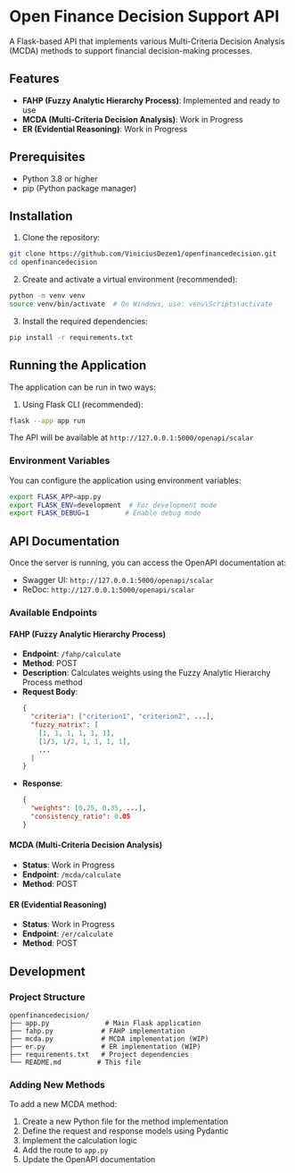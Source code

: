 # Open Finance Decision Support API

A Flask-based API that implements various Multi-Criteria Decision Analysis (MCDA) methods to support financial decision-making processes.

## Features

- **FAHP (Fuzzy Analytic Hierarchy Process)**: Implemented and ready to use
- **MCDA (Multi-Criteria Decision Analysis)**: Work in Progress
- **ER (Evidential Reasoning)**: Work in Progress

## Prerequisites

- Python 3.8 or higher
- pip (Python package manager)

## Installation

1. Clone the repository:
```bash
git clone https://github.com/ViniciusDezem1/openfinancedecision.git
cd openfinancedecision
```

2. Create and activate a virtual environment (recommended):
```bash
python -m venv venv
source venv/bin/activate  # On Windows, use: venv\Scripts\activate
```

3. Install the required dependencies:
```bash
pip install -r requirements.txt
```

## Running the Application

The application can be run in two ways:

1. Using Flask CLI (recommended):
```bash
flask --app app run
```

The API will be available at `http://127.0.0.1:5000/openapi/scalar`

### Environment Variables

You can configure the application using environment variables:

```bash
export FLASK_APP=app.py
export FLASK_ENV=development  # For development mode
export FLASK_DEBUG=1         # Enable debug mode
```

## API Documentation

Once the server is running, you can access the OpenAPI documentation at:
- Swagger UI: `http://127.0.0.1:5000/openapi/scalar`
- ReDoc: `http://127.0.0.1:5000/openapi/scalar`

### Available Endpoints

#### FAHP (Fuzzy Analytic Hierarchy Process)
- **Endpoint**: `/fahp/calculate`
- **Method**: POST
- **Description**: Calculates weights using the Fuzzy Analytic Hierarchy Process method
- **Request Body**:
  ```json
  {
    "criteria": ["criterion1", "criterion2", ...],
    "fuzzy_matrix": [
      [1, 1, 1, 1, 1, 1],
      [1/3, 1/2, 1, 1, 1, 1],
      ...
    ]
  }
  ```
- **Response**:
  ```json
  {
    "weights": [0.25, 0.35, ...],
    "consistency_ratio": 0.05
  }
  ```

#### MCDA (Multi-Criteria Decision Analysis)
- **Status**: Work in Progress
- **Endpoint**: `/mcda/calculate`
- **Method**: POST

#### ER (Evidential Reasoning)
- **Status**: Work in Progress
- **Endpoint**: `/er/calculate`
- **Method**: POST

## Development

### Project Structure
```
openfinancedecision/
├── app.py              # Main Flask application
├── fahp.py            # FAHP implementation
├── mcda.py            # MCDA implementation (WIP)
├── er.py              # ER implementation (WIP)
├── requirements.txt   # Project dependencies
└── README.md         # This file
```

### Adding New Methods

To add a new MCDA method:
1. Create a new Python file for the method implementation
2. Define the request and response models using Pydantic
3. Implement the calculation logic
4. Add the route to `app.py`
5. Update the OpenAPI documentation


